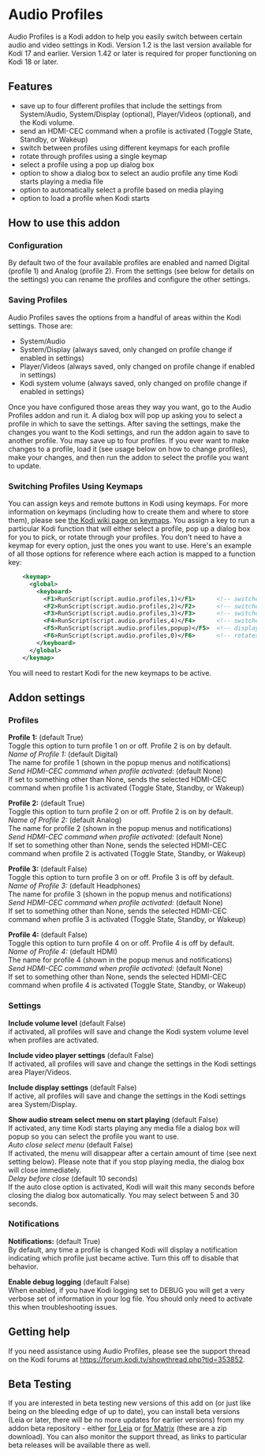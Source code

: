 # Audio Profiles
Audio Profiles is a Kodi addon to help you easily switch between certain audio and video settings in Kodi.  Version 1.2 is the last version available for Kodi 17 and earlier. Version 1.42 or later is required for proper functioning on Kodi 18 or later.

## Features
*  save up to four different profiles that include the settings from System/Audio, System/Display (optional), Player/Videos (optional), and the Kodi volume.
*  send an HDMI-CEC command when a profile is activated (Toggle State, Standby, or Wakeup)
*  switch between profiles using different keymaps for each profile
*  rotate through profiles using a single keymap
*  select a profile using a pop up dialog box
*  option to show a dialog box to select an audio profile any time Kodi starts playing a media file
*  option to automatically select a profile based on media playing
*  option to load a profile when Kodi starts

## How to use this addon

### Configuration
By default two of the four available profiles are enabled and named Digital (profile 1) and Analog (profile 2). From the settings (see below for details on the settings) you can rename the profiles and configure the other settings.

### Saving Profiles
Audio Profiles saves the options from a handful of areas within the Kodi settings.  Those are:
*  System/Audio
*  System/Display (always saved, only changed on profile change if enabled in settings)
*  Player/Videos (always saved, only changed on profile change if enabled in settings)
*  Kodi system volume (always saved, only changed on profile change if enabled in settings)

Once you have configured those areas they way you want, go to the Audio Profiles addon and run it.  A dialog box will pop up asking you to select a profile in which to save the settings.  After saving the settings, make the changes you want to the Kodi settings, and run the addon again to save to another profile.  You may save up to four profiles.  If you ever want to make changes to a profile, load it (see usage below on how to change profiles), make your changes, and then run the addon to select the profile you want to update.

### Switching Profiles Using Keymaps
You can assign keys and remote buttons in Kodi using keymaps.  For more information on keymaps (including how to create them and where to store them), please see [the Kodi wiki page on keymaps](https://kodi.wiki/view/Keymap).  You assign a key to run a particular Kodi function that will either select a profile, pop up a dialog box for you to pick, or rotate through your profiles.  You don't need to have a keymap for every option, just the ones you want to use.  Here's an example of all those options for reference where each action is mapped to a function key:

```xml
    <keymap>
      <global>
        <keyboard>
          <F1>RunScript(script.audio.profiles,1)</F1>      <!-- switches to profile 1 -->
          <F2>RunScript(script.audio.profiles,2)</F2>      <!-- switches to profile 2 -->
          <F3>RunScript(script.audio.profiles,3)</F3>      <!-- switches to profile 3 -->
          <F4>RunScript(script.audio.profiles,4)</F4>      <!-- switches to profile 4 -->
          <F5>RunScript(script.audio.profiles,popup)</F5>  <!-- displays a dialog for you to pick a profile -->
          <F6>RunScript(script.audio.profiles,0)</F6>      <!-- rotates through the profiles -->
        </keyboard>
      </global>
    </keymap>
```

You will need to restart Kodi for the new keymaps to be active.

## Addon settings

### Profiles
**Profile 1:** (default True)<br />
Toggle this option to turn profile 1 on or off.  Profile 2 is on by default.<br />
*Name of Profile 1:* (default Digital)<br />
The name for profile 1 (shown in the popup menus and notifications)<br />
*Send HDMI-CEC command when profile activated:* (default None)<br />
If set to something other than None, sends the selected HDMI-CEC command when profile 1 is activated (Toggle State, Standby, or Wakeup)

**Profile 2:** (default True)<br />
Toggle this option to turn profile 2 on or off.  Profile 2 is on by default.<br />
*Name of Profile 2:* (default Analog)<br />
The name for profile 2 (shown in the popup menus and notifications)<br />
*Send HDMI-CEC command when profile activated:* (default None)<br />
If set to something other than None, sends the selected HDMI-CEC command when profile 2 is activated (Toggle State, Standby, or Wakeup)

**Profile 3:** (default False)<br />
Toggle this option to turn profile 3 on or off.  Profile 3 is off by default.<br />
*Name of Profile 3:* (default Headphones)<br />
The name for profile 3 (shown in the popup menus and notifications)<br />
*Send HDMI-CEC command when profile activated:* (default None)<br />
If set to something other than None, sends the selected HDMI-CEC command when profile 3 is activated (Toggle State, Standby, or Wakeup)

**Profile 4:** (default False)<br />
Toggle this option to turn profile 4 on or off.  Profile 4 is off by default.<br />
*Name of Profile 4:* (default HDMI)<br />
The name for profile 4 (shown in the popup menus and notifications)<br />
*Send HDMI-CEC command when profile activated:* (default None)<br />
If set to something other than None, sends the selected HDMI-CEC command when profile 4 is activated (Toggle State, Standby, or Wakeup)

### Settings
**Include volume level** (default False)<br />
if activated, all profiles will save and change the Kodi system volume level when profiles are activated.

**Include video player settings** (default False)<br />
If activated, all profiles will save and change the settings in the Kodi settings area Player/Videos.

**Include display settings** (default False)<br />
If active, all profiles will save and change the settings in the Kodi settings area System/Display.

**Show audio stream select menu on start playing** (default False)<br />
If activated, any time Kodi starts playing any media file a dialog box will popup so you can select the profile you want to use.<br>
*Auto close select menu* (default False)<br>
If activated, the menu will disappear after a certain amount of time (see next setting below). Please note that if you stop playing media, the dialog box will close immediately.<br />
*Delay before close* (default 10 seconds)<br>
If the auto close option is activated, Kodi will wait this many seconds before closing the dialog box automatically.  You may select between 5 and 30 seconds.

### Notifications
**Notifications:** (default True)<br />
By default, any time a profile is changed Kodi will display a notification indicating which profile just became active. Turn this off to disable that behavior.

**Enable debug logging** (default False)<br />
When enabled, if you have Kodi logging set to DEBUG you will get a very verbose set of information in your log file. You should only need to activate this when troubleshooting issues.

## Getting help
If you need assistance using Audio Profiles, please see the support thread on the Kodi forums at <https://forum.kodi.tv/showthread.php?tid=353852>.

## Beta Testing
If you are interested in beta testing new versions of this add on (or just like being on the bleeding edge of up to date), you can install beta versions (Leia or later, there will be no more updates for earlier versions) from my addon beta repository - either [for Leia](https://github.com/pkscout/repository.beta.pkscout/raw/helix/repository.beta.pkscout-1.1.1.zip) or [for Matrix](https://github.com/pkscout/repository.beta.pkscout/raw/matrix/repository.beta.pkscout-1.1.2.zip) (these are a zip download). You can also monitor the support thread, as links to particular beta releases will be available there as well.




